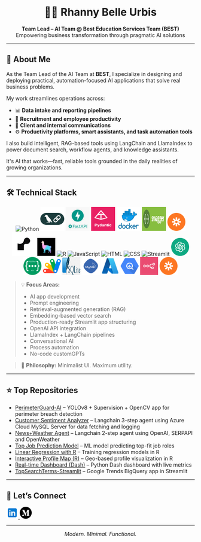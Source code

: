 <h1 align="center">👩‍💻 Rhanny Belle Urbis</h1>
<p align="center"><strong>Team Lead – AI Team @ Best Education Services Team (BEST)</strong><br>
Empowering business transformation through pragmatic AI solutions</p>

---

## 🧠 About Me

<p>As the Team Lead of the AI Team at <strong>BEST</strong>, I specialize in designing and deploying practical, automation-focused AI applications that solve real business problems.</p>
<p> My work streamlines operations across:</p>

- 📊 <strong>Data intake and reporting pipelines</strong>  
- 👥 <strong>Recruitment and employee productivity</strong>  
- 💬 <strong>Client and internal communications</strong>  
- ⚙️ <strong>Productivity platforms, smart assistants, and task automation tools</strong>
<p>I also build intelligent, RAG-based tools using LangChain and LlamaIndex to power document search, workflow agents, and knowledge assistants.</p> It's AI that works—fast, reliable tools grounded in the daily realities of growing organizations.</p>

---

## 🛠️ Technical Stack

<div align="center">
  <img src="https://cdn.jsdelivr.net/gh/devicons/devicon/icons/python/python-original.svg" alt="Python" width="48" height="48">
  <img src="https://github.com/rnx2024/rnx2024/blob/main/langchain-color.png" alt="LangChain" width="64" height="64">
  <img src="https://github.com/rnx2024/rnx2024/blob/main/fastapi.jpg" alt="FastAPI" width="64" height="64">
  <img src="https://github.com/rnx2024/rnx2024/blob/main/pydantic.png" alt="Pydantic" width="64" height="64"">
  <img src="https://github.com/rnx2024/rnx2024/blob/main/docker.png" alt="Docker" width="64" height="64">
  <img src="https://github.com/rnx2024/rnx2024/blob/main/swagger-logo-horizontal.png" alt="Swagger" width="64" height="64">
  <img src="https://github.com/rnx2024/rnx2024/blob/main/zapier.png" alt="Zapier" width="48" height="48">
  <img src="https://github.com/rnx2024/rnx2024/blob/main/render-icon.jpg" alt="Render" width="64" height="64">
  <img src="https://github.com/rnx2024/rnx2024/blob/main/llama-index.jpg" alt="LlamaIndex" width="48" height="48">
  <img src="https://cdn.jsdelivr.net/gh/devicons/devicon/icons/r/r-original.svg" alt="R" width="48" height="48">
  <img src="https://cdn.jsdelivr.net/gh/devicons/devicon/icons/javascript/javascript-original.svg" alt="JavaScript" width="48" height="48">
  <img src="https://cdn.jsdelivr.net/gh/devicons/devicon/icons/html5/html5-original.svg" alt="HTML" width="48" height="48">
  <img src="https://cdn.jsdelivr.net/gh/devicons/devicon/icons/css3/css3-original.svg" alt="CSS" width="48" height="48">
  <img src="https://streamlit.io/images/brand/streamlit-logo-secondary-colormark-darktext.png" alt="Streamlit" width="96" height="96">
  <img src="https://github.com/rnx2024/rnx2024/raw/main/vecteezy_openai-chatgpt-logo-icon_22227364.png" alt="OpenAI" width="48" height="48">
  <img src="https://github.com/rnx2024/rnx2024/blob/main/rest-api-icon-8.jpg" alt="REST API" width="48" height="48">
  <img src="https://github.com/rnx2024/rnx2024/blob/main/google-apps-script_5968494.png" alt="Apps Script" width="48" height="48">
  <img src="https://github.com/rnx2024/rnx2024/blob/main/sqlite.png" alt="SQLite" width="48" height="48">
  <img src="https://github.com/rnx2024/rnx2024/blob/main/mysql.png" alt="MySQL Server" width="48" height="48">
  <img src="https://github.com/rnx2024/rnx2024/blob/main/azure%20cloud.jpg" alt="Azure Cloud" width="48" height="48">
  <img src="https://github.com/rnx2024/rnx2024/blob/main/bigquery.png" alt="BigQuery" width="48" height="48">
  <img src="https://github.com/rnx2024/rnx2024/blob/main/n8n.png" alt="n8n" width="48" height="48">
  <img src="https://github.com/rnx2024/rnx2024/blob/main/zapier.png" alt="Zapier" width="48" height="48">
  
</div>

> 💡 <strong>Focus Areas:</strong>  
> - AI app development  
> - Prompt engineering  
> - Retrieval-augmented generation (RAG)  
> - Embedding-based vector search  
> - Production-ready Streamlit app structuring  
> - OpenAI API integration  
> - LlamaIndex + LangChain pipelines  
> - Conversational AI  
> - Process automation  
> - No-code customGPTs  

> 🧩 <strong>Philosophy:</strong> Minimalist UI. Maximum utility.

---

## ⭐ Top Repositories

<ul>
  <li><a href="https://github.com/rnx2024/PerimeterGuard-AI" target="_blank">PerimeterGuard-AI</a> – YOLOv8 + Supervision + OpenCV app for perimeter breach detection</li>
  <li><a href="https://github.com/rnx2024/mysql-langchain" target="_blank"> Customer Sentiment Analyzer</a> – Langchain 3-step agent using Azure Cloud MySQL Server for data fetching and logging </li>
  <li><a href="https://github.com/rnx2024/news-weather_agent-langchain" target="_blank">News+Weather Agent</a> – Langchain 2-step agent using OpenAI, SERPAPI and OpenWeather</li>
  <li><a href="https://github.com/rnx2024/top-job-prediction_model" target="_blank">Top Job Prediction Model</a> – ML model predicting top-fit job roles</li>
  <li><a href="https://github.com/rnx2024/Linear-Regression-Model-Training-with-R" target="_blank">Linear Regression with R</a> – Training regression models in R</li>
  <li><a href="https://github.com/rnx2024/Interactive-Profile-Map-using-R-Programming" target="_blank">Interactive Profile Map (R)</a> – Geo-based profile visualization in R</li>
  <li><a href="https://github.com/rnx2024/Real-time-Dashboard-Python-Dash-" target="_blank">Real-time Dashboard (Dash)</a> – Python Dash dashboard with live metrics</li>
  <li><a href="https://github.com/rnx2024/TopSearchTerms-Streamlit" target="_blank">TopSearchTerms-Streamlit</a> – Google Trends BigQuery app in Streamlit</li>
</ul>

---

## 📡 Let’s Connect

<p align="left">
  <a href="https://www.linkedin.com/in/rhanny-belle-urbis" target="_blank">
    <img src="https://github.com/rnx2024/rnx2024/blob/main/icons8-linkedin-48.png" alt="LinkedIn" width="32" height="32">
  </a>
  <a href="https://medium.com/@rnx2024" target="_blank">
    <img src="https://github.com/rnx2024/rnx2024/blob/main/medium.png" alt="Medium" width="32" height="32">
  </a>
</p>

---

<p align="center"><i>Modern. Minimal. Functional.</i></p>

